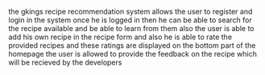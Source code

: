 the gkings recipe recommendation system allows the user to register and login in the system 
once he is logged in then he can be able to search for the recipe available and be able to learn from them 
also the user is able to add his own recipe in the recipe form and also he is able to rate the provided recipes and these ratings are displayed on the bottom part of the homepage
the user is allowed to provide the feedback on the recipe which will be recieved by the developers
